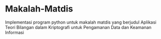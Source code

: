 # Makalah-Matdis
Implementasi program python untuk makalah matdis yang berjudul Aplikasi Teori Bilangan dalam Kriptografi untuk Pengamanan Data dan Keamanan Informasi
